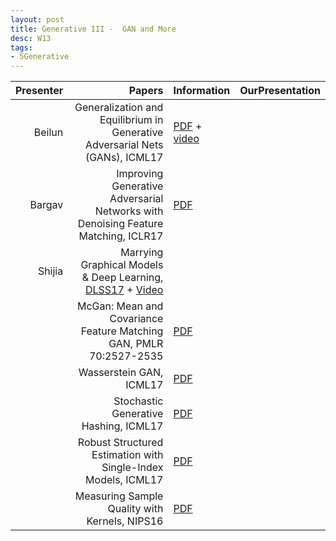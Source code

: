 ```yaml
---
layout: post
title: Generative III -  GAN and More
desc: W13
tags:
- 5Generative
---
```



| Presenter | Papers | Information| OurPresentation |
| -----: | ----------: | :----- | :----- |
| Beilun | Generalization and Equilibrium in Generative Adversarial Nets (GANs), ICML17 | [PDF](http://proceedings.mlr.press/v70/arora17a.html) + [video](https://www.youtube.com/watch?v=V7TliSCqOwI) |
| Bargav | Improving Generative Adversarial Networks with Denoising Feature Matching, ICLR17 | [PDF](https://openreview.net/pdf?id=S1X7nhsxl) |
| Shijia | Marrying Graphical Models &	Deep Learning, [DLSS17](http://videolectures.net/site/normal_dl/tag=1129736/deeplearning2017_welling_inference_01.pdf) + [Video](http://videolectures.net/deeplearning2017_welling_inference/)|
|  | McGan: Mean and Covariance Feature Matching GAN, PMLR 70:2527-2535 | [PDF](https://arxiv.org/abs/1702.08398) |
|  | Wasserstein GAN, ICML17 | [PDF](https://arxiv.org/abs/1701.07875) |
| | Stochastic Generative Hashing, ICML17 | [PDF](https://arxiv.org/abs/1701.02815) |
| | Robust Structured Estimation with Single-Index Models, ICML17| [PDF](http://proceedings.mlr.press/v70/chen17a.html) |
|  | Measuring Sample Quality with Kernels, NIPS16 | [PDF](https://arxiv.org/abs/1703.01717)  |

